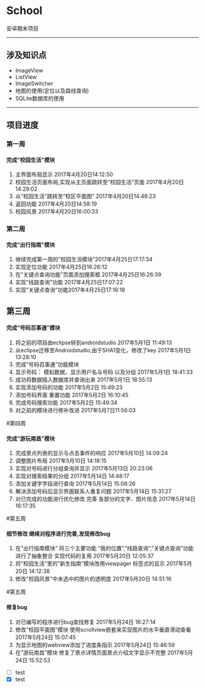 # School
安卓期末项目
***
## 涉及知识点
* ImageView
* ListView
* ImageSwitcher
* 地图的使用(定位以及路线查询)
* SQLite数据库的使用
***
## 项目进度
### 第一周
#### 完成“校园生活”模块
1. 主界面布局显示 2017年4月20日14:12:50
2. 校园生活页面布局,实现从主页面跳转至”校园生活”页面 2017年4月20日14:29:02
3. 从”校园生活”跳转至”校区平面图” 2017年4月20日14:48:23
4. 返回功能 2017年4月20日14:58:19
5. 校园风景 2017年4月20日16:00:33

### 第二周
#### 完成“出行指南”模块
1. 继续完成第一周的”校园生活模块”2017年4月25日17:17:34
2. 实现定位功能 2017年4月25日16:26:12
3. 在”关键点查询功能”页面添加搜索框 2017年4月25日16:26:39
4. 实现”线路查询”功能 2017年4月25日17:07:22
5. 实现”关键点查询”功能2017年4月25日17:16:18

## 第三周
#### 完成“号码百事通”模块
1. 将之前的项目由eclipse转到androidstudio 2017年5月1日 11:49:13
2. 从eclipse迁移至Androidstudio,由于SHA1变化，修改了key 2017年5月1日 13:28:10
3. 完成“号码百事通“功能模块
4. 显示号码： 模拟数据，显示用户名与号码 以及分组 2017年5月1日 18:41:33
5. 成功将数据插入数据库并查询出来 2017年5月1日 18:55:13
6. 实现添加号码的功能 2017年5月2日 15:49:23
7. 添加号码界面 重置功能 2017年5月2日 16:10:45
8. 完成号码搜索功能 2017年5月2日 15:49:34
9. 对之前的模块进行修补改进 2017年5月7日11:56:03

#第四周
#### 完成“游玩南昌”模块
1.	完成景点列表的显示与点击事件的响应 2017年5月10日 14:09:24
2.	调整图片布局 2017年5月10日 14:18:15
3.	实现对号码进行分组查询并显示 2017年5月13日 20:23:06
4.	实现对搜索结果的分组 2017年5月14日 14:48:17
5.	添加关键字字段进行查询 2017年5月14日 15:08:26
6.	解决添加号码后显示界面联系人重复问题 2017年5月14日 15:31:27
7.	对已完成的功能进行优化修改 完善 各部分的文字、图片信息 2017年5月14日 16:17:35

#第五周
#### 细节修改 继续对程序进行完善,发现修改bug
1.	在”出行指南模块” 将三个主要功能 “我的位置”,”线路查询”,”关键点查询”功能进行了抽象整合 实现代码的复用 2017年5月20日 12:05:37
2.	将”校园生活”里的”新生指南”模块改用viewpager 标签式的显示 2017年5月20日 14:12:38
3.  修改"校园风景"中未选中的图片的透明度 2017年5月20日 14:51:16

#第五周
#### 修复bug
1.	对已编写的程序进行bug查找修复 2017年5月24日 16:27:14
2.	修改”校园平面图”模块 使用scrollview嵌套来实现图片的水平垂直滑动查看 2017年5月24日 15:07:45
3.	为显示地图的webview添加了进度条指示 2017年5月24日 15:46:59
4.	在”游玩南昌”模块 修复了景点详情页面景点介绍文字显示不完整 2017年5月24日 15:52:53

- [ ] test
- [x] test
